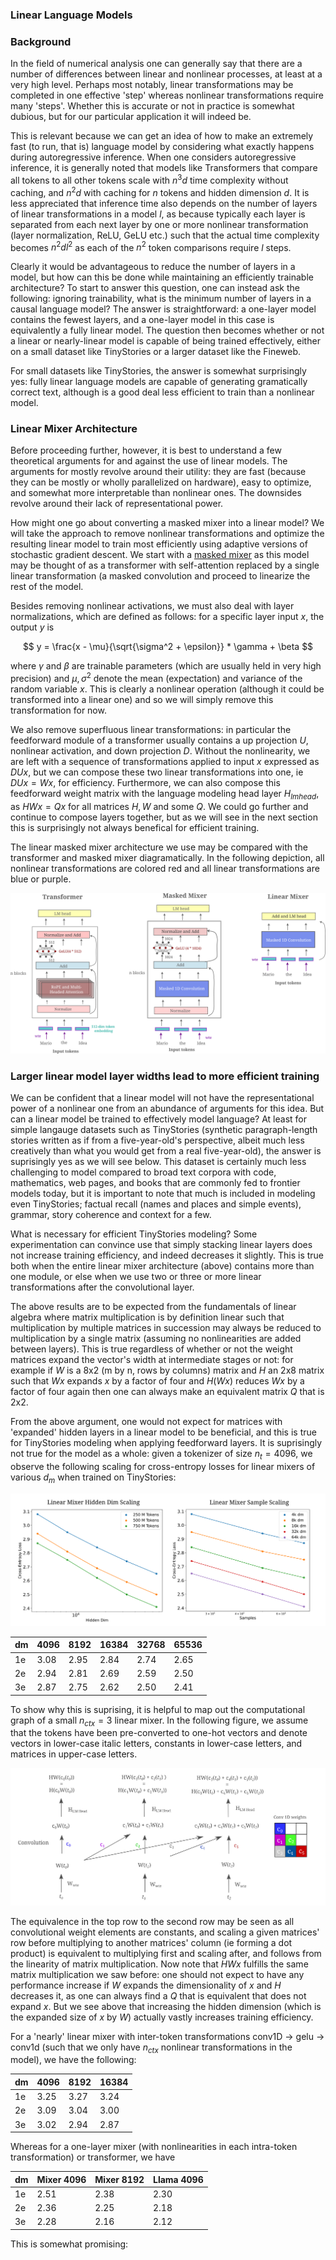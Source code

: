 ### Linear Language Models

### Background

In the field of numerical analysis one can generally say that there are a number of differences between linear and nonlinear processes, at least at a very high level. Perhaps most notably, linear transformations may be completed in one effective 'step' whereas nonlinear transformations require many 'steps'. Whether this is accurate or not in practice is somewhat dubious, but for our particular application it will indeed be.

This is relevant because we can get an idea of how to make an extremely fast (to run, that is) language model by considering what exactly happens during autoregressive inference. When one considers autoregressive inference, it is generally noted that models like Transformers that compare all tokens to all other tokens scale with $n^3d$ time complexity without caching, and $n^2d$ with caching for $n$ tokens and hidden dimension $d$. It is less appreciated that inference time also depends on the number of layers of linear transformations in a model $l$, as because typically each layer is separated from each next layer by one or more nonlinear transformation (layer normalization, ReLU, GeLU etc.) such that the actual time complexity becomes $n^2dl^2$ as each of the $n^2$ token comparisons require $l$ steps. 

Clearly it would be advantageous to reduce the number of layers in a model, but how can this be done while maintaining an efficiently trainable architecture? To start to answer this question, one can instead ask the following: ignoring trainability, what is the minimum number of layers in a causal language model? The answer is straightforward: a one-layer model contains the fewest layers, and a one-layer model in this case is equivalently a fully linear model. The question then becomes whether or not a linear or nearly-linear model is capable of being trained effectively, either on a small dataset like TinyStories or a larger dataset like the Fineweb.

For small datasets like TinyStories, the answer is somewhat surprisingly yes: fully linear language models are capable of generating gramatically correct text, although is a good deal less efficient to train than a nonlinear model.

### Linear Mixer Architecture

Before proceeding further, however, it is best to understand a few theoretical arguments for and against the use of linear models. The arguments for mostly revolve around their utility: they are fast (because they can be mostly or wholly parallelized on hardware), easy to optimize, and somewhat more interpretable than nonlinear ones. The downsides revolve around their lack of representational power.

How might one go about converting a masked mixer into a linear model? We will take the approach to remove nonlinear transformations and optimize the resulting linear model to train most efficiently using adaptive versions of stochastic gradient descent. We start with a [masked mixer](https://blbadger.github.io/smaller-lms.html) as this model may be thought of as a transformer with self-attention replaced by a single linear transformation (a masked convolution and proceed to linearize the rest of the model.

Besides removing nonlinear activations, we must also deal with layer normalizations, which are defined as follows: for a specific layer input $x$, the output $y$ is

$$
y = \frac{x - \mu}{\sqrt{\sigma^2 + \epsilon}} * \gamma + \beta
$$

where $\gamma$ and $\beta$ are trainable parameters (which are usually held in very high precision) and $\mu, \sigma^2$ denote the mean (expectation) and variance of the random variable $x$. This is clearly a nonlinear operation (although it could be transformed into a linear one) and so we will simply remove this transformation for now.

We also remove superfluous linear transformations: in particular the feedforward module of a transformer usually contains a up projection $U$, nonlinear activation, and down projection $D$. Without the nonlinearity, we are left with a sequence of transformations applied to input $x$ expressed as $DUx$, but we can compose these two linear transformations into one, ie $DUx=Wx$, for efficiency. Furthermore, we can also compose this feedforward weight matrix with the language modeling head layer $H_{lm head}$, as $HWx = Qx$ for all matrices $H, W$ and some $Q$. We could go further and continue to compose layers together, but as we will see in the next section this is surprisingly not always benefical for efficient training.

The linear masked mixer architecture we use may be compared with the transformer and masked mixer diagramatically. In the following depiction, all nonlinear transformations are colored red and all linear transformations are blue or purple.

![linear mixer arch](/deep-learning/linear_mixer_architecture.png)

### Larger linear model layer widths lead to more efficient training

We can be confident that a linear model will not have the representational power of a nonlinear one from an abundance of arguments for this idea. But can a linear model be trained to effectively model language? At least for simple langauge datasets such as TinyStories (synthetic paragraph-length stories written as if from a five-year-old's perspective, albeit much less creatively than what you would get from a real five-year-old), the answer is suprisingly yes as we will see below. This dataset is certainly much less challenging to model compared to broad text corpora with code, mathematics, web pages, and books that are commonly fed to frontier models today, but it is important to note that much is included in modeling even TinyStories; factual recall (names and places and simple events), grammar, story coherence and context for a few.

What is necessary for efficient TinyStories modeling? Some experimentation can convince use that simply stacking linear layers does not increase training efficiency, and indeed decreases it slightly. This is true both when the entire linear mixer architecture (above) contains more than one module, or else when we use two or three or more linear transformations after the convolutional layer. 

The above results are to be expected from the fundamentals of linear algebra where matrix multiplication is by definition linear such that multiplication by multiple matrices in succession may always be reduced to multiplication by a single matrix (assuming no nonlinearities are added between layers). This is true regardless of whether or not the weight matrices expand the vector's width at intermediate stages or not: for example if $W$ is a 8x2 (m by n, rows by columns) matrix and $H$ an 2x8 matrix such that $Wx$ expands $x$ by a factor of four and $H(Wx)$ reduces $Wx$ by a factor of four again then one can always make an equivalent matrix $Q$ that is 2x2. 

From the above argument, one would not expect for matrices with 'expanded' hidden layers in a linear model to be beneficial, and this is true for TinyStories modeling when applying feedforward layers. It is suprisingly not true for the model as a whole: given a tokenizer of size $n_t=4096$, we observe the following scaling for cross-entropy losses for linear mixers of various $d_m$ when trained on TinyStories:

![linear mixer computation](/deep-learning/linear_mixer_figure.png)

| dm  | 4096  | 8192  | 16384  | 32768  |  65536 |
|---|---|---|---|---|---|
| 1e | 3.08  | 2.95  | 2.84  | 2.74  | 2.65 |
| 2e |  2.94 | 2.81  | 2.69  | 2.59  | 2.50 |
| 3e | 2.87  | 2.75  | 2.62  | 2.50  | 2.41 |

To show why this is suprising, it is helpful to map out the computational graph of a small $n_{ctx}=3$ linear mixer. In the following figure, we assume that the tokens have been pre-converted to one-hot vectors and denote vectors in lower-case italic letters, constants in lower-case letters, and matrices in upper-case letters.

![linear mixer computation](/deep-learning/linear_mixer_computation.png)

The equivalence in the top row to the second row may be seen as all convolutional weight elements are constants, and scaling a given matrices' row before multiplying to another matrices' column (ie forming a dot product) is equivalent to multiplying first and scaling after, and follows from the linearity of matrix multiplication. Now note that $HWx$ fulfills the same matrix multiplication we saw before: one should not expect to have any performance increase if $W$ expands the dimensionality of $x$ and $H$ decreases it, as one can always find a $Q$ that is equivalent that does not expand $x$. But we see above that increasing the hidden dimension (which is the expanded size of $x$ by $W$) actually vastly increases training efficiency.

For a 'nearly' linear mixer with inter-token transformations conv1D -> gelu -> conv1d (such that we only have $n_{ctx}$ nonlinear transformations in the model), we have the following:

| dm  | 4096  | 8192  | 16384  |
|---|---|---|---|
| 1e  | 3.25  | 3.27  | 3.24  |
|  2e |  3.09 | 3.04  | 3.00  |
|  3e | 3.02  | 2.94  | 2.87  |

Whereas for a one-layer mixer (with nonlinearities in each intra-token transformation) or transformer, we have

| dm  | Mixer 4096  | Mixer 8192  | Llama 4096 |
|---|---|---|---|
| 1e  | 2.51  | 2.38 |  2.30 |
|  2e |  2.36 | 2.25  |  2.18 |
|  3e | 2.28  | 2.16  |  2.12 |

This is somewhat promising: 

### 




